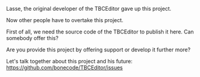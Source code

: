 Lasse, the original developer of the TBCEditor gave up this project.

Now other people have to overtake this project.

First of all, we need the source code of the TBCEditor to publish it here. Can somebody offer this?

Are you provide this project by offering support or develop it further more?

Let's talk together about this project and his future:
https://github.com/bonecode/TBCEditor/issues
